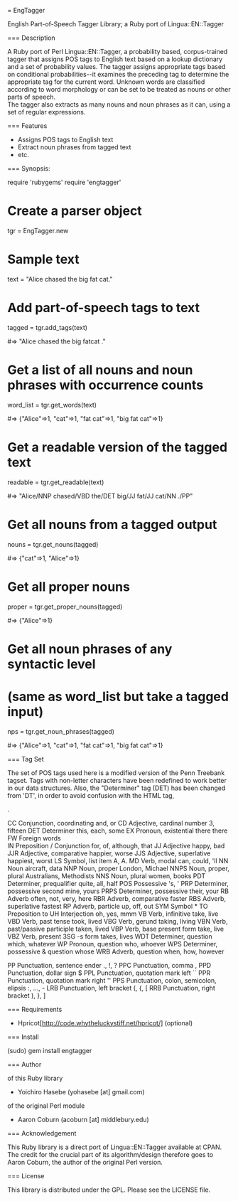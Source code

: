 = EngTagger

English Part-of-Speech Tagger Library; a Ruby port of Lingua::EN::Tagger

=== Description

A Ruby port of Perl Lingua::EN::Tagger, a probability based, corpus-trained 
tagger that assigns POS tags to English text based on a lookup dictionary and 
a set of probability values. The tagger assigns appropriate tags based on 
conditional probabilities--it examines the preceding tag to determine the 
appropriate tag for the current word. Unknown words are classified according to 
word morphology or can be set to be treated as nouns or other parts of speech.  
The tagger also extracts as many nouns and noun phrases as it can, using a set 
of regular expressions.

=== Features

* Assigns POS tags to English text
* Extract noun phrases from tagged text
* etc.

=== Synopsis:

  require 'rubygems'
  require 'engtagger'

  # Create a parser object
  tgr = EngTagger.new
  
  # Sample text
  text = "Alice chased the big fat cat."

  # Add part-of-speech tags to text
  tagged = tgr.add_tags(text)

  #=> "<nnp>Alice</nnp> <vbd>chased</vbd> <det>the</det> <jj>big</jj> <jj>fat</jj><nn>cat</nn> <pp>.</pp>"
  
  # Get a list of all nouns and noun phrases with occurrence counts
  word_list = tgr.get_words(text)

  #=> {"Alice"=>1, "cat"=>1, "fat cat"=>1, "big fat cat"=>1}
  
  # Get a readable version of the tagged text
  readable = tgr.get_readable(text)
  
  #=> "Alice/NNP chased/VBD the/DET big/JJ fat/JJ cat/NN ./PP"

  # Get all nouns from a tagged output
  nouns = tgr.get_nouns(tagged)
  
  #=> {"cat"=>1, "Alice"=>1}

  # Get all proper nouns
  proper = tgr.get_proper_nouns(tagged)

  #=> {"Alice"=>1}
  

  # Get all noun phrases of any syntactic level
  # (same as word_list but take a tagged input)
  nps = tgr.get_noun_phrases(tagged)

  #=> {"Alice"=>1, "cat"=>1, "fat cat"=>1, "big fat cat"=>1}

=== Tag Set

The set of POS tags used here is a modified version of the Penn Treebank tagset. Tags with non-letter characters have been redefined to work better in our data structures. Also, the "Determiner" tag (DET) has been changed from 'DT', in order to avoid confusion with the HTML tag, <DT>. 

  CC      Conjunction, coordinating               and, or
  CD      Adjective, cardinal number              3, fifteen
  DET     Determiner                              this, each, some
  EX      Pronoun, existential there              there
  FW      Foreign words           
  IN      Preposition / Conjunction               for, of, although, that
  JJ      Adjective                               happy, bad
  JJR     Adjective, comparative                  happier, worse
  JJS     Adjective, superlative                  happiest, worst
  LS      Symbol, list item                       A, A.
  MD      Verb, modal                             can, could, 'll
  NN      Noun                                    aircraft, data
  NNP     Noun, proper                            London, Michael
  NNPS    Noun, proper, plural                    Australians, Methodists
  NNS     Noun, plural                            women, books
  PDT     Determiner, prequalifier                quite, all, half
  POS     Possessive                              's, '
  PRP     Determiner, possessive second           mine, yours
  PRPS    Determiner, possessive                  their, your
  RB      Adverb                                  often, not, very, here
  RBR     Adverb, comparative                     faster
  RBS     Adverb, superlative                     fastest
  RP      Adverb, particle                        up, off, out
  SYM     Symbol                                  *
  TO      Preposition                             to
  UH      Interjection                            oh, yes, mmm
  VB      Verb, infinitive                        take, live
  VBD     Verb, past tense                        took, lived
  VBG     Verb, gerund                            taking, living
  VBN     Verb, past/passive participle           taken, lived
  VBP     Verb, base present form                 take, live
  VBZ     Verb, present 3SG -s form               takes, lives
  WDT     Determiner, question                    which, whatever
  WP      Pronoun, question                       who, whoever
  WPS     Determiner, possessive & question       whose
  WRB     Adverb, question                        when, how, however
  
  PP      Punctuation, sentence ender             ., !, ?
  PPC     Punctuation, comma                      ,
  PPD     Punctuation, dollar sign                $
  PPL     Punctuation, quotation mark left        ``
  PPR     Punctuation, quotation mark right       ''
  PPS     Punctuation, colon, semicolon, elipsis  :, ..., -
  LRB     Punctuation, left bracket               (, {, [
  RRB     Punctuation, right bracket              ), }, ]

=== Requirements

* Hpricot[http://code.whytheluckystiff.net/hpricot/] (optional)

=== Install

  (sudo) gem install engtagger

=== Author

of this Ruby library 
* Yoichiro Hasebe (yohasebe [at] gmail.com) 

of the original Perl module
* Aaron Coburn (acoburn [at] middlebury.edu)

=== Acknowledgement

This Ruby library is a direct port of Lingua::EN::Tagger available at CPAN.
The credit for the crucial part of its algorithm/design therefore goes to 
Aaron Coburn, the author of the original Perl version.

=== License

This library is distributed under the GPL.  Please see the LICENSE file.
